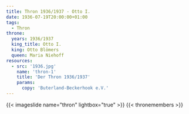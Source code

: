 ```yaml
---
title: Thron 1936/1937 - Otto I.
date: 1936-07-19T20:00:00+01:00
tags:
  - Thron
throne:
  years: 1936/1937
  king_title: Otto I.
  king: Otto Blömers
  queen: Maria Niehoff
resources:
  - src: '1936.jpg'
    name: 'thron-1'
    title: 'Der Thron 1936/1937'
    params:
      copy: 'Buterland-Beckerhook e.V.'
---
```

{{< imageslide name="thron" lightbox="true" >}}
{{< thronemembers >}}

